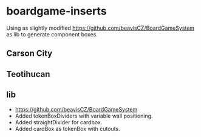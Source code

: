 # boardgame-inserts

Using as slightly modified https://github.com/beavisCZ/BoardGameSystem as lib to generate component boxes.

## Carson City

## Teotihucan

## lib
- https://github.com/beavisCZ/BoardGameSystem
- Added tokenBoxDividers with variable wall positioning.
- Added straightDivider for cardbox.
- Added cardBox as tokenBox with cutouts.

